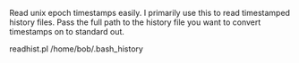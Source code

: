 Read unix epoch timestamps easily.
I primarily use this to read timestamped history files. Pass the full path to the history file you want to convert timestamps on to standard out.

readhist.pl /home/bob/.bash_history
